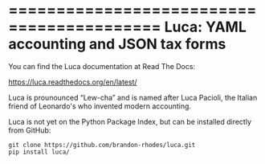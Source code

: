 
==========================================
 Luca: YAML accounting and JSON tax forms
==========================================

You can find the Luca documentation at Read The Docs:

https://luca.readthedocs.org/en/latest/

Luca is prounounced “Lew-cha” and is named after Luca Pacioli,
the Italian friend of Leonardo's who invented modern accounting.

Luca is not yet on the Python Package Index,
but can be installed directly from GitHub:

    git clone https://github.com/brandon-rhodes/luca.git
    pip install luca/
